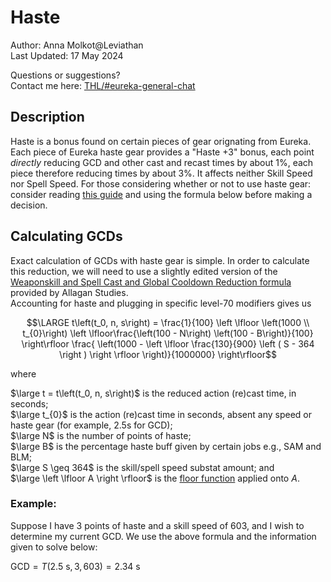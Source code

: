 # Haste

Author: Anna Molkot@Leviathan<br>
Last Updated: 17 May 2024

Questions or suggestions?<br>
Contact me here: [THL/#eureka-general-chat](https://discord.com/channels/578708223092326430/816800750147207199)


## Description

Haste is a bonus found on certain pieces of gear orignating from Eureka.  Each piece of Eureka haste gear provides a "Haste +3" bonus, each point _directly_ reducing GCD and other cast and recast times by about 1%, each piece therefore reducing times by about 3%. It affects neither Skill Speed nor Spell Speed.
For those considering whether or not to use haste gear: consider reading [this guide](https://github.com/EurekaEnjoyer/Eureka_Guides/blob/main/Eureka_Gearing.md) and using the formula below before making a decision.
## Calculating GCDs

Exact calculation of GCDs with haste gear is simple.  In order to calculate this reduction, we will need to use a slightly edited version of the [Weaponskill and Spell Cast and Global Cooldown Reduction formula](https://www.akhmorning.com/allagan-studies/stats/speed/#formulae)
provided by Allagan Studies.  
Accounting for haste and plugging in specific level-70 modifiers gives us

$$\LARGE t\left(t_0, n, s\right) = \frac{1}{100} \left \lfloor \left(1000 \\ t_{0}\right)  \left \lfloor\frac{\left(100 - N\right) \left(100 - B\right)}{100} \right\rfloor \frac{  \left(1000 - \left \lfloor  \frac{130}{900} \left (  S - 364 \right ) \right \rfloor \right)}{1000000} \right\rfloor$$ 

where <br>

$\large t = t\left(t_0, n, s\right)$ 		is the reduced action (re)cast time, in seconds;<br>
$\large t_{0}$            	            is the action (re)cast time in seconds, absent any speed or haste gear (for example, 2.5s for GCD);<br>
$\large N$ 						                  is the number of points of haste;<br>
$\large B$                              is the percentage haste buff given by certain jobs e.g., SAM and BLM;<br>
$\large S \geq 364$ 						        is the skill/spell speed substat amount; and <br>
$\large \left \lfloor A \right \rfloor$ is the [floor function](https://mathworld.wolfram.com/FloorFunction.html) applied onto $A$.

### Example:

Suppose I have 3 points of haste and a skill speed of 603, and I wish to determine my current GCD.  We use the above formula and the information given to solve below:<br>

$\text{GCD} = T\left(2.5 \text{ s}, 3, 603\right) = 2.34 \text{ s}$
